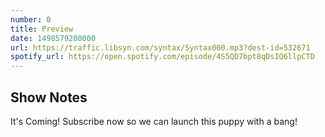 ```yaml
---
number: 0
title: Preview
date: 1498579200000
url: https://traffic.libsyn.com/syntax/Syntax000.mp3?dest-id=532671
spotify_url: https://open.spotify.com/episode/4S5QD7bpt8qDsIQ6llpCTD
---
```


## Show Notes

It's Coming! Subscribe now so we can launch this puppy with a bang!
